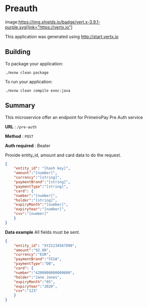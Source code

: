 # Preauth
image:https://img.shields.io/badge/vert.x-3.9.1-purple.svg[link="https://vertx.io"]

This application was generated using http://start.vertx.io

## Building

To package your application:
```
./mvnw clean package
```
To run your application:
```
./mvnw clean compile exec:java
```

## Summary
This microservice offer an endpoint for PrimeiroPay Pre Auth service

**URL** : `/pre-auth`

**Method** : `POST`

**Auth required** : Beater

Provide entity_id, amount and card data to do the request.
```json
{
	"entity_id": "[hash key]",
	"amount":"[number]",
	"currency":"[string]",
	"paymentBrand":"[string]",
	"paymentType":"[string]",
	"card": {
	"number":"[number]",
	"holder":"[string]",
	"expiryMonth":"[number]",
	"expiryYear":"[number]",
	"cvv":"[number]"
	}
}
```
**Data example** All fields must be sent.
```json
{
	"entity_id": "XYZ1234567890",
	"amount":"92.00",
	"currency":"EUR",
	"paymentBrand":"VISA",
	"paymentType":"DB",
	"card": {
	"number":"4200000000000000",
	"holder":"Jane Jones",
	"expiryMonth":"05",
	"expiryYear":"2020",
	"cvv":"123"
	}
}
```
